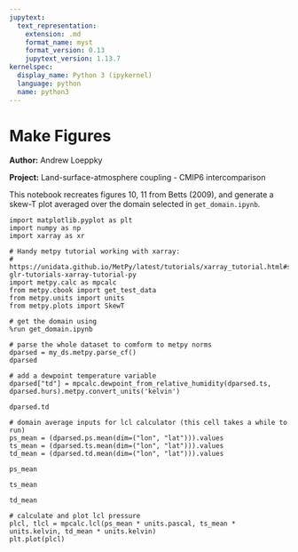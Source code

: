 ```yaml
---
jupytext:
  text_representation:
    extension: .md
    format_name: myst
    format_version: 0.13
    jupytext_version: 1.13.7
kernelspec:
  display_name: Python 3 (ipykernel)
  language: python
  name: python3
---
```


# Make Figures

**Author:** Andrew Loeppky
    
**Project:** Land-surface-atmosphere coupling - CMIP6 intercomparison 

This notebook recreates figures 10, 11 from Betts (2009), and generate a skew-T plot averaged over the domain selected in `get_domain.ipynb`.

```{code-cell} ipython3
import matplotlib.pyplot as plt
import numpy as np
import xarray as xr

# Handy metpy tutorial working with xarray:
# https://unidata.github.io/MetPy/latest/tutorials/xarray_tutorial.html#sphx-glr-tutorials-xarray-tutorial-py
import metpy.calc as mpcalc
from metpy.cbook import get_test_data
from metpy.units import units
from metpy.plots import SkewT
```

```{code-cell} ipython3
# get the domain using 
%run get_domain.ipynb
```

```{code-cell} ipython3
# parse the whole dataset to comform to metpy norms
dparsed = my_ds.metpy.parse_cf()
dparsed
```

```{code-cell} ipython3
# add a dewpoint temperature variable
dparsed["td"] = mpcalc.dewpoint_from_relative_humidity(dparsed.ts, dparsed.hurs).metpy.convert_units('kelvin')
```

```{code-cell} ipython3
dparsed.td
```

```{code-cell} ipython3
# domain average inputs for lcl calculator (this cell takes a while to run)
ps_mean = (dparsed.ps.mean(dim=("lon", "lat"))).values
ts_mean = (dparsed.ts.mean(dim=("lon", "lat"))).values
td_mean = (dparsed.td.mean(dim=("lon", "lat"))).values

ps_mean
```

```{code-cell} ipython3
ts_mean
```

```{code-cell} ipython3
td_mean
```

```{code-cell} ipython3
# calculate and plot lcl pressure
plcl, tlcl = mpcalc.lcl(ps_mean * units.pascal, ts_mean * units.kelvin, td_mean * units.kelvin)
plt.plot(plcl)
```

```{code-cell} ipython3

```

